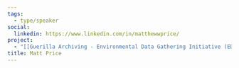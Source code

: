 ```yaml
---
tags:
  - type/speaker
social:
  linkedin: https://www.linkedin.com/in/matthewwprice/
project:
  - "[[Guerilla Archiving - Environmental Data Gathering Initiative (EDGI)]]"
title: Matt Price
---
```


